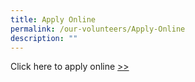 ```yaml
---
title: Apply Online
permalink: /our-volunteers/Apply-Online
description: ""
---
```

Click here to apply online [>>](https://www.grassrootsconnect.pa.gov.sg/VolunteerRegistration.aspx)